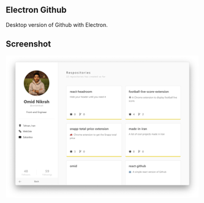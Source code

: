 ## Electron Github

Desktop version of Github with Electron.



## Screenshot

![screenshot](https://raw.githubusercontent.com/omidnikrah/electron-github/master/screenshot.png)
